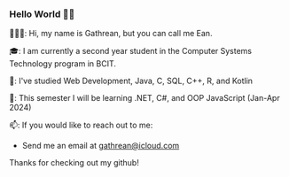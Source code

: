 ### Hello World 👋🏽

👨🏽‍💻: Hi, my name is Gathrean, but you can call me Ean.

🎓: I am currently a second year student in the Computer Systems Technology program in BCIT.

🌱: I've studied Web Development, Java, C, SQL, C++, R, and Kotlin

🔭: This semester I will be learning .NET, C#, and OOP JavaScript (Jan-Apr 2024)

📫: If you would like to reach out to me:
- Send me an email at gathrean@icloud.com

Thanks for checking out my github! 

<!--
**gathrean/gathrean** is a ✨ _special_ ✨ repository because its `README.md` (this file) appears on your GitHub profile.

Here are some ideas to get you started:

- 🔭 I’m currently working on ...
- 🌱 I’m currently learning ...
- 👯 I’m looking to collaborate on ...
- 🤔 I’m looking for help with ...
- 💬 Ask me about ...
- 📫 How to reach me: ...
- 😄 Pronouns: ...
- ⚡ Fun fact: ...
-->
